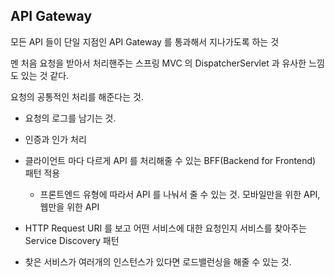 ## API Gateway 

모든 API 들이 단일 지점인 API Gateway 를 통과해서 지나가도록 하는 것 

멘 처음 요청을 받아서 처리핸주는 스프링 MVC 의 DispatcherServlet 과 유사한 느낌도 있는 것 같다. 

요청의 공통적인 처리를 해준다는 것.

- 요청의 로그를 남기는 것. 

- 인증과 인가 처리

- 클라이언트 마다 다르게 API 를 처리해줄 수 있는 BFF(Backend for Frontend) 패턴 적용

  - 프론트엔드 유형에 따라서 API 를 나눠서 줄 수 있는 것. 모바일만을 위한 API, 웹만을 위한 API  

- HTTP Request URI 를 보고 어떤 서비스에 대한 요청인지 서비스를 찾아주는 Service Discovery 패턴

- 찾은 서비스가 여러개의 인스턴스가 있다면 로드밸런싱을 해줄 수 있는 것. 
 